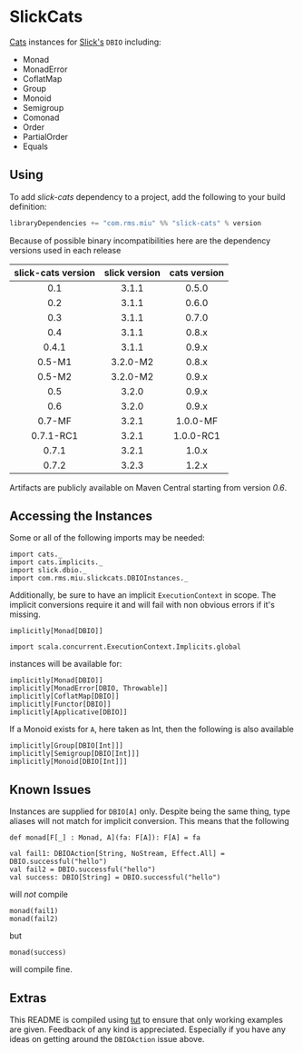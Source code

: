 SlickCats
==========

[Cats](https://github.com/typelevel/cats) instances for [Slick's](http://slick.typesafe.com/) `DBIO` including:
* Monad
* MonadError
* CoflatMap
* Group
* Monoid
* Semigroup
* Comonad
* Order
* PartialOrder
* Equals

## Using
To add *slick-cats* dependency to a project, add the following to your build definition:
```scala
libraryDependencies += "com.rms.miu" %% "slick-cats" % version
```

Because of possible binary incompatibilities here are the dependency versions used in each release

| slick-cats version | slick version | cats version  |
|:------------------:|:-------------:|:------------: |
|         0.1        |     3.1.1     |     0.5.0     |
|         0.2        |     3.1.1     |     0.6.0     |
|         0.3        |     3.1.1     |     0.7.0     |
|         0.4        |     3.1.1     |     0.8.x     |
|         0.4.1      |     3.1.1     |     0.9.x     |
|         0.5-M1     |     3.2.0-M2  |     0.8.x     |
|         0.5-M2     |     3.2.0-M2  |     0.9.x     |
|         0.5        |     3.2.0     |     0.9.x     |
|         0.6        |     3.2.0     |     0.9.x     |
|         0.7-MF     |     3.2.1     |     1.0.0-MF  |
|         0.7.1-RC1  |     3.2.1     |     1.0.0-RC1 |
|         0.7.1      |     3.2.1     |     1.0.x     |
|         0.7.2      |     3.2.3     |     1.2.x     |

Artifacts are publicly available on Maven Central starting from version *0.6*.

## Accessing the Instances
Some or all of the following imports may be needed:
```tut:silent
import cats._
import cats.implicits._
import slick.dbio._
import com.rms.miu.slickcats.DBIOInstances._
```
Additionally, be sure to have an implicit `ExecutionContext` in scope. The implicit conversions require it
and will fail with non obvious errors if it's missing.
```tut:fail
implicitly[Monad[DBIO]]
```

```tut:silent
import scala.concurrent.ExecutionContext.Implicits.global
```

instances will be available for:
```tut:silent
implicitly[Monad[DBIO]]
implicitly[MonadError[DBIO, Throwable]]
implicitly[CoflatMap[DBIO]]
implicitly[Functor[DBIO]]
implicitly[Applicative[DBIO]]
```

If a Monoid exists for `A`, here taken as Int, then the following is also available
```tut:silent
implicitly[Group[DBIO[Int]]]
implicitly[Semigroup[DBIO[Int]]]
implicitly[Monoid[DBIO[Int]]]
```

## Known Issues
Instances are supplied for `DBIO[A]` only. Despite being the same thing,
type aliases will not match for implicit conversion. This means that the following

```tut
def monad[F[_] : Monad, A](fa: F[A]): F[A] = fa

val fail1: DBIOAction[String, NoStream, Effect.All] = DBIO.successful("hello")
val fail2 = DBIO.successful("hello")
val success: DBIO[String] = DBIO.successful("hello")
```
will _not_ compile
```tut:fail
monad(fail1)
monad(fail2)
```
but
```tut
monad(success)
```
will compile fine.

## Extras
This README is compiled using [tut](https://github.com/tpolecat/tut) to ensure that only working examples are given.
Feedback of any kind is appreciated. Especially if you have any ideas on getting around the `DBIOAction` issue above.

